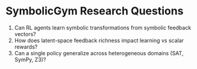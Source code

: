 # SymbolicGym Research Questions

1. Can RL agents learn symbolic transformations from symbolic feedback vectors?
2. How does latent-space feedback richness impact learning vs scalar rewards?
3. Can a single policy generalize across heterogeneous domains (SAT, SymPy, Z3)?
